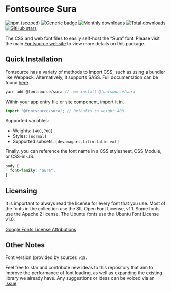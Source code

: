 # Fontsource Sura

[![npm (scoped)](https://img.shields.io/npm/v/@fontsource/sura?color=brightgreen)](https://www.npmjs.com/package/@fontsource/sura) [![Generic badge](https://img.shields.io/badge/fontsource-passing-brightgreen)](https://github.com/fontsource/fontsource) [![Monthly downloads](https://badgen.net/npm/dm/@fontsource/sura)](https://github.com/fontsource/fontsource) [![Total downloads](https://badgen.net/npm/dt/@fontsource/sura)](https://github.com/fontsource/fontsource) [![GitHub stars](https://img.shields.io/github/stars/fontsource/fontsource.svg?style=social&label=Star)](https://github.com/fontsource/fontsource/stargazers)

The CSS and web font files to easily self-host the “Sura” font. Please visit the main [Fontsource website](https://fontsource.org/fonts/sura) to view more details on this package.

## Quick Installation

Fontsource has a variety of methods to import CSS, such as using a bundler like Webpack. Alternatively, it supports SASS. Full documentation can be found [here](https://fontsource.org/docs/introduction).

```javascript
yarn add @fontsource/sura // npm install @fontsource/sura
```

Within your app entry file or site component, import it in.

```javascript
import "@fontsource/sura"; // Defaults to weight 400.
```

Supported variables:

- Weights: `[400,700]`
- Styles: `[normal]`
- Supported subsets: `[devanagari,latin,latin-ext]`

Finally, you can reference the font name in a CSS stylesheet, CSS Module, or CSS-in-JS.

```css
body {
  font-family: "Sura";
}
```

## Licensing

It is important to always read the license for every font that you use.
Most of the fonts in the collection use the SIL Open Font License, v1.1. Some fonts use the Apache 2 license. The Ubuntu fonts use the Ubuntu Font License v1.0.

[Google Fonts License Attributions](https://fonts.google.com/attribution)

## Other Notes

Font version (provided by source): `v15`.

Feel free to star and contribute new ideas to this repository that aim to improve the performance of font loading, as well as expanding the existing library we already have. Any suggestions or ideas can be voiced via an [issue](https://github.com/fontsource/fontsource/issues).
